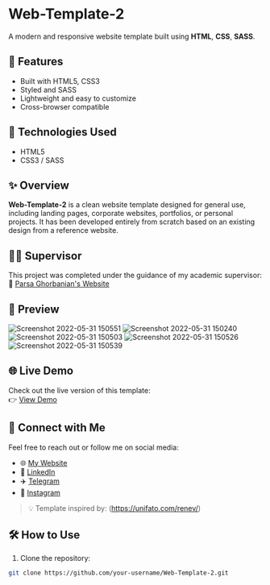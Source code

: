 # Web-Template-2

A modern and responsive website template built using **HTML**, **CSS**, **SASS**.

## 📱 Features

- Built with HTML5, CSS3
- Styled and SASS
- Lightweight and easy to customize
- Cross-browser compatible

## 🚀 Technologies Used

- HTML5
- CSS3 / SASS

## ✨ Overview

**Web-Template-2** is a clean website template designed for general use, including landing pages, corporate websites, portfolios, or personal projects. It has been developed entirely from scratch based on an existing design from a reference website.

## 👨‍🏫 Supervisor

This project was completed under the guidance of my academic supervisor:  
🔗 [Parsa Ghorbanian's Website](https://trainingsitedesign.ir/)

## 📸 Preview

![Screenshot 2022-05-31 150551](https://github.com/mmehrab-pz/project-3/assets/99506317/3e5df200-bcfa-427e-acf8-56ca4abd7d5f)
![Screenshot 2022-05-31 150240](https://github.com/mmehrab-pz/project-3/assets/99506317/b925b02c-ce78-4f39-b13e-42b831518704)
![Screenshot 2022-05-31 150503](https://github.com/mmehrab-pz/project-3/assets/99506317/a849df49-77d4-4eaf-87b5-98cfaf044098)
![Screenshot 2022-05-31 150526](https://github.com/mmehrab-pz/project-3/assets/99506317/4bfb1485-a75c-45c4-8f7c-c75a2b4b7405)
![Screenshot 2022-05-31 150539](https://github.com/mmehrab-pz/project-3/assets/99506317/6f84c8bf-3db4-4983-a878-8ad012930877)

## 🌐 Live Demo

Check out the live version of this template:  
👉 [View Demo](https://mmehrab-pz.github.io/Web-Template-2/)

## 🔗 Connect with Me

Feel free to reach out or follow me on social media:

- 🌐 [My Website](https://pourzakaria.com/)
- 💼 [LinkedIn](https://www.linkedin.com/in/mehrab-pourzakaria-1b2492237/)
- ✈️ [Telegram](https://t.me/mehrabPourzakaria)
- 📸 [Instagram](https://www.instagram.com/mehrab.poorzakaria_web/)

> 💡 Template inspired by: (https://unifato.com/renev/)

## 🛠️ How to Use

1. Clone the repository:

```bash
git clone https://github.com/your-username/Web-Template-2.git



